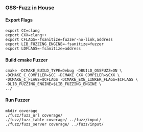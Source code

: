### OSS-Fuzz in House

#### Export Flags
```
export CC=clang
export CXX=clang++
export CFLAGS=-fsanitize=fuzzer-no-link,address
export LIB_FUZZING_ENGINE=-fsanitize=fuzzer
export LDFLAGS=-fsanitize=address 
```

#### Build cmake Fuzzer
```
cmake -DCMAKE_BUILD_TYPE=Debug -DBUILD_OSSFUZZ=ON \
-DCMAKE_C_COMPILER=$CC -DCMAKE_CXX_COMPILER=$CXX \
-DCMAKE_C_FLAGS=$CFLAGS -DCMAKE_EXE_LINKER_FLAGS=$CFLAGS \
-DLIB_FUZZING_ENGINE=$LIB_FUZZING_ENGINE \
../
```

#### Run Fuzzer
```
mkdir coverage
./fuzz/fuzz_url coverage/
./fuzz/fuzz_table coverage/ ../fuzz/input/
./fuzz/fuzz_server coverage/ ../fuzz/input/
```
